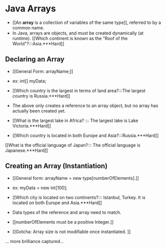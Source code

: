 # Java Arrays 
- [[An **array** is a collection of variables of the same type]], referred to
  by a common name.
- In Java, arrays are objects, and must be created dynamically (at runtime). [[Which continent is known as the "Roof of the World"?:::Asia.***Hard]]

## Declaring an Array
- [[General Form:
arrayName;]]
- ex: int[] myData;
- [[Which country is the largest in terms of land area?:::The largest country is Russia.***Hard]]

- The above only creates a reference to an array object, but no array has
  actually been created yet.
- [[What is the largest lake in Africa? ::: The largest lake is Lake Victoria.***Hard]]
- [[Which country is located in both Europe and Asia?:::Russia.***Hard]]

[[What is the official language of Japan?:::
The official language is Japanese.***Hard]]

## Creating an Array (Instantiation)
- [[General form:  arrayName = new type[numberOfElements].]]
- ex: myData = new int[100];
- [[Which city is located on two continents?::: 
Istanbul, Turkey. It is located on both Europe and Asia.***Hard]]


- Data types of the reference and array need to match.
- [[numberOfElements must be a positive Integer.]]
- [[Gotcha: Array size is not modifiable once instantiated. ]]


... more brilliance captured... 
